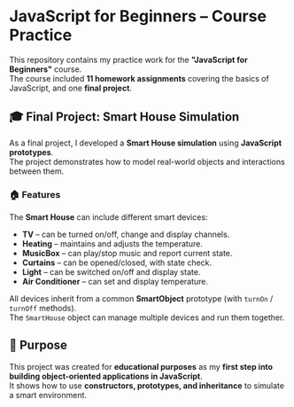 # JavaScript for Beginners – Course Practice

This repository contains my practice work for the **"JavaScript for Beginners"** course.  
The course included **11 homework assignments** covering the basics of JavaScript, and one **final project**.

## 🎓 Final Project: Smart House Simulation

As a final project, I developed a **Smart House simulation** using **JavaScript prototypes**.  
The project demonstrates how to model real-world objects and interactions between them.

### 🏠 Features
The **Smart House** can include different smart devices:
- **TV** – can be turned on/off, change and display channels.  
- **Heating** – maintains and adjusts the temperature.  
- **MusicBox** – can play/stop music and report current state.  
- **Curtains** – can be opened/closed, with state check.  
- **Light** – can be switched on/off and display state.  
- **Air Conditioner** – can set and display temperature.  

All devices inherit from a common **SmartObject** prototype (with `turnOn` / `turnOff` methods).  
The `SmartHouse` object can manage multiple devices and run them together.

## 🎯 Purpose
This project was created for **educational purposes** as my **first step into building object-oriented applications in JavaScript**.  
It shows how to use **constructors, prototypes, and inheritance** to simulate a smart environment.
